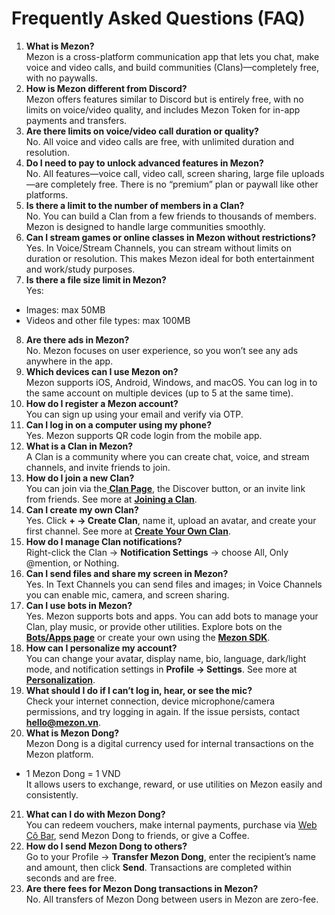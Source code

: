 # Frequently Asked Questions (FAQ)

1. **What is Mezon?** \
   Mezon is a cross-platform communication app that lets you chat, make voice and video calls, and build communities (Clans)—completely free, with no paywalls.
2. **How is Mezon different from Discord?** \
   Mezon offers features similar to Discord but is entirely free, with no limits on voice/video quality, and includes Mezon Token for in-app payments and transfers.
3. **Are there limits on voice/video call duration or quality?** \
   No. All voice and video calls are free, with unlimited duration and resolution.
4. **Do I need to pay to unlock advanced features in Mezon?** \
   No. All features—voice call, video call, screen sharing, large file uploads—are completely free. There is no “premium” plan or paywall like other platforms.
5. **Is there a limit to the number of members in a Clan?** \
   No. You can build a Clan from a few friends to thousands of members. Mezon is designed to handle large communities smoothly.
6. **Can I stream games or online classes in Mezon without restrictions?** \
   Yes. In Voice/Stream Channels, you can stream without limits on duration or resolution. This makes Mezon ideal for both entertainment and work/study purposes.
7. **Is there a file size limit in Mezon?**\
   Yes:

* Images: max 50MB
* Videos and other file types: max 100MB

8. **Are there ads in Mezon?**\
   No. Mezon focuses on user experience, so you won’t see any ads anywhere in the app.
9. **Which devices can I use Mezon on?**\
   Mezon supports iOS, Android, Windows, and macOS. You can log in to the same account on multiple devices (up to 5 at the same time).
10. **How do I register a Mezon account?**\
    You can sign up using your email and verify via OTP.
11. **Can I log in on a computer using my phone?**\
    Yes. Mezon supports QR code login from the mobile app.
12. **What is a Clan in Mezon?**\
    A Clan is a community where you can create chat, voice, and stream channels, and invite friends to join.
13. **How do I join a new Clan?**\
    You can join via the[ **Clan Page**](broken-reference), the Discover button, or an invite link from friends. See more at [**Joining a Clan**](../clan/join-and-explore-clans.md).
14. **Can I create my own Clan?**\
    Yes. Click **+ → Create Clan**, name it, upload an avatar, and create your first channel. See more at [**Create Your Own Clan**](../clan/create-your-own-clan/).
15. **How do I manage Clan notifications?**\
    Right-click the Clan → **Notification Settings** → choose All, Only @mention, or Nothing.
16. **Can I send files and share my screen in Mezon?** \
    Yes. In Text Channels you can send files and images; in Voice Channels you can enable mic, camera, and screen sharing.
17. **Can I use bots in Mezon?** \
    Yes. Mezon supports bots and apps. You can add bots to manage your Clan, play music, or provide other utilities. Explore bots on the [**Bots/Apps page**](broken-reference) or create your own using the [**Mezon SDK**](https://mezon.ai/docs/mezon-sdk-docs/).
18. **How can I personalize my account?** \
    You can change your avatar, display name, bio, language, dark/light mode, and notification settings in **Profile → Settings**. See more at [**Personalization**](../account-and-personalization/personalization.md).
19. **What should I do if I can’t log in, hear, or see the mic?** \
    Check your internet connection, device microphone/camera permissions, and try logging in again. If the issue persists, contact **hello@mezon.vn**.
20. **What is Mezon Dong?** \
    Mezon Dong is a digital currency used for internal transactions on the Mezon platform.

* 1 Mezon Dong = 1 VND \
  It allows users to exchange, reward, or use utilities on Mezon easily and consistently.

21. **What can I do with Mezon Dong?** \
    You can redeem vouchers, make internal payments, purchase via [Web Cô Bar](https://cobar.vn/), send Mezon Dong to friends, or give a Coffee.
22. **How do I send Mezon Dong to others?** \
    Go to your Profile → **Transfer Mezon Dong**, enter the recipient’s name and amount, then click **Send**. Transactions are completed within seconds and are free.
23. **Are there fees for Mezon Dong transactions in Mezon?** \
    No. All transfers of Mezon Dong between users in Mezon are zero-fee.
